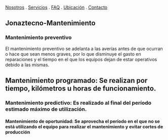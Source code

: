 [Nosotros](./nosotros.md) . [Servicios](./servicios.md) . [FAQ](FAQ.md) . [Ubicación](ubicacion.md) . [Contacto](./contacto.md)

## Jonaztecno-Mantenimiento

### Mantenimiento preventivo

El mantenimiento preventivo se adelanta a las averías antes de que ocurran o hace que sean menos graves, por lo que disminuye el gasto en reparaciones y el tiempo en el que los equipos dejan de estar operativos debido a las mismas. 

## Mantenimiento programado: Se realizan por tiempo, kilómetros u horas de funcionamiento. 
### Mantenimiento predictivo: Es realizado al final del período estimado máximo de utilización.
#### Mantenimiento de oportunidad: Se aprovecha el período en el que no se está utilizando el equipo para realizar el mantenimiento y evitar cortes de producción

